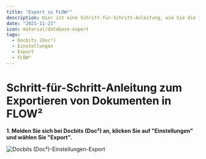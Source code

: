```yaml
---
title: "Export zu FLOW²"
description: Hier ist eine Schritt-für-Schritt-Anleitung, wie Sie die Integration in den Exporteinstellungen von Docbits (Doc²) hinzufügen können, um Ihre Dokumente in FLOW² exportieren zu können.
date: "2021-11-23"
icon: material/database-export
tags:
  - Docbits (Doc²)
  - Einstellungen
  - Export
  - FLOW²
---
```


# Schritt-für-Schritt-Anleitung zum Exportieren von Dokumenten in FLOW²

**1. Melden Sie sich bei Docbits (Doc²) an, klicken Sie auf "Einstellungen" und wählen Sie "Export".**

![Docbits (Doc²)-Einstellungen-Export](/_images/docbits/DOC2_Settings_Export-1024x612.png "Docbits (Doc²)-Einstellungen-Export")